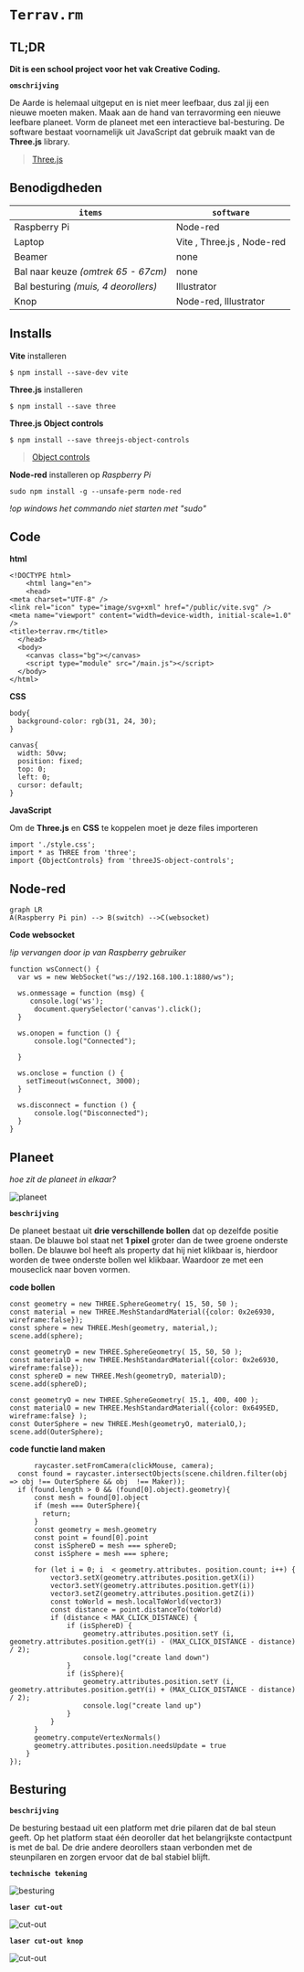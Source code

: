 # `Terrav.rm`

## TL;DR

**Dit is een school project voor het vak Creative Coding.**

**`omschrijving `**

De Aarde is helemaal uitgeput en is niet meer leefbaar, dus zal jij een nieuwe moeten maken. Maak aan de hand van terravorming een nieuwe leefbare planeet. Vorm de planeet met een interactieve bal-besturing. De software bestaat voornamelijk uit JavaScript dat gebruik maakt van de **Three.js** library.

> [Three.js](https://threejs.org/)

## Benodigdheden

| `items`                              | `software`                 |
| ------------------------------------ | -------------------------- |
| Raspberry Pi                         | Node-red                   |
| Laptop                               | Vite , Three.js , Node-red |
| Beamer                               | none                       |
| Bal naar keuze _(omtrek 65 - 67cm)_  | none                       |
| Bal besturing _(muis, 4 deorollers)_ | Illustrator                |
| Knop                                 | Node-red, Illustrator      |

## Installs

**Vite** installeren

    $ npm install --save-dev vite

**Three.js** installeren

    $ npm install --save three

**Three.js Object controls**

    $ npm install --save threejs-object-controls

> [Object controls](https://github.com/albertopiras/threeJS-object-controls)

**Node-red** installeren op _Raspberry Pi_

    sudo npm install -g --unsafe-perm node-red

_!op windows het commando niet starten met "sudo"_

## Code

**html**

    <!DOCTYPE html>
        <html lang="en">
        <head>
    <meta charset="UTF-8" />
    <link rel="icon" type="image/svg+xml" href="/public/vite.svg" />
    <meta name="viewport" content="width=device-width, initial-scale=1.0" />
    <title>terrav.rm</title>
      </head>
      <body>
        <canvas class="bg"></canvas>
        <script type="module" src="/main.js"></script>
      </body>
    </html>

**CSS**

    body{
      background-color: rgb(31, 24, 30);
    }

    canvas{
      width: 50vw;
      position: fixed;
      top: 0;
      left: 0;
      cursor: default;
    }

**JavaScript**

Om de **Three.js** en **CSS** te koppelen moet je deze files importeren

    import './style.css';
    import * as THREE from 'three';
    import {ObjectControls} from 'threeJS-object-controls';

## Node-red

```mermaid
graph LR
A(Raspberry Pi pin) --> B(switch) -->C(websocket)
```

**Code websocket**

_!ip vervangen door ip van Raspberry gebruiker_

    function wsConnect() {
      var ws = new WebSocket("ws://192.168.100.1:1880/ws");

      ws.onmessage = function (msg) {
         console.log('ws');
          document.querySelector('canvas').click();
      }

      ws.onopen = function () {
          console.log("Connected");

      }

      ws.onclose = function () {
        setTimeout(wsConnect, 3000);
      }

      ws.disconnect = function () {
          console.log("Disconnected");
      }
    }

## Planeet

_hoe zit de planeet in elkaar?_

![planeet](../docs/foto1.png)

**`beschrijving`**

De planeet bestaat uit **drie verschillende bollen** dat op dezelfde positie staan. De blauwe bol staat net **1 pixel** groter dan de twee groene onderste bollen. De blauwe bol heeft als property dat hij niet klikbaar is, hierdoor worden de twee onderste bollen wel klikbaar. Waardoor ze met een mouseclick naar boven vormen.

**code bollen**

    const geometry = new THREE.SphereGeometry( 15, 50, 50 );
    const material = new THREE.MeshStandardMaterial({color: 0x2e6930, wireframe:false});
    const sphere = new THREE.Mesh(geometry, material,);
    scene.add(sphere);

    const geometryD = new THREE.SphereGeometry( 15, 50, 50 );
    const materialD = new THREE.MeshStandardMaterial({color: 0x2e6930, wireframe:false});
    const sphereD = new THREE.Mesh(geometryD, materialD);
    scene.add(sphereD);

    const geometryO = new THREE.SphereGeometry( 15.1, 400, 400 );
    const materialO = new THREE.MeshStandardMaterial({color: 0x6495ED, wireframe:false} );
    const OuterSphere = new THREE.Mesh(geometryO, materialO,);
    scene.add(OuterSphere);

**code functie land maken**

          raycaster.setFromCamera(clickMouse, camera);
      const found = raycaster.intersectObjects(scene.children.filter(obj => obj !== OuterSphere && obj  !== Maker));
      if (found.length > 0 && (found[0].object).geometry){
          const mesh = found[0].object
          if (mesh === OuterSphere){
            return;
          }
          const geometry = mesh.geometry
          const point = found[0].point
          const isSphereD = mesh === sphereD;
          const isSphere = mesh === sphere;

          for (let i = 0; i  < geometry.attributes. position.count; i++) {
              vector3.setX(geometry.attributes.position.getX(i))
              vector3.setY(geometry.attributes.position.getY(i))
              vector3.setZ(geometry.attributes.position.getZ(i))
              const toWorld = mesh.localToWorld(vector3)
              const distance = point.distanceTo(toWorld)
              if (distance < MAX_CLICK_DISTANCE) {
                  if (isSphereD) {
                      geometry.attributes.position.setY (i, geometry.attributes.position.getY(i) - (MAX_CLICK_DISTANCE - distance) / 2);
                      console.log("create land down")
                  }
                  if (isSphere){
                      geometry.attributes.position.setY (i, geometry.attributes.position.getY(i) + (MAX_CLICK_DISTANCE - distance) / 2);
                      console.log("create land up")
                  }
              }
          }
          geometry.computeVertexNormals()
          geometry.attributes.position.needsUpdate = true
        }
    });

## Besturing

**`beschrijving`**

De besturing bestaad uit een platform met drie pilaren dat de bal steun geeft. Op het platform staat één deoroller dat het belangrijkste contactpunt is met de bal. De drie andere deorollers staan verbonden met de steunpilaren en zorgen ervoor dat de bal stabiel blijft.

**`technische tekening`**

![besturing](../docs/besturing.png)

**`laser cut-out`**

![cut-out](../docs/cutout.png)

**`laser cut-out knop`**

![cut-out](../docs/cutoutKnop.png)

